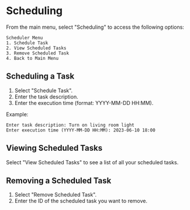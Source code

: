 # Scheduling

From the main menu, select "Scheduling" to access the following options:

```
Scheduler Menu
1. Schedule Task
2. View Scheduled Tasks
3. Remove Scheduled Task
4. Back to Main Menu
```

## Scheduling a Task

1. Select "Schedule Task".
2. Enter the task description.
3. Enter the execution time (format: YYYY-MM-DD HH:MM).

Example:
```
Enter task description: Turn on living room light
Enter execution time (YYYY-MM-DD HH:MM): 2023-06-10 18:00
```

## Viewing Scheduled Tasks

Select "View Scheduled Tasks" to see a list of all your scheduled tasks.

## Removing a Scheduled Task

1. Select "Remove Scheduled Task".
2. Enter the ID of the scheduled task you want to remove.

